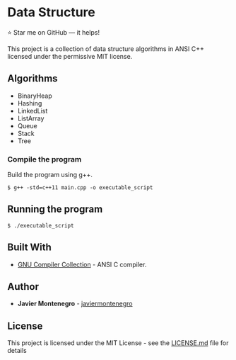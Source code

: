 # Data Structure
:star: Star me on GitHub — it helps!

This project is a collection of data structure algorithms in ANSI C++
licensed under the permissive MIT license.


## Algorithms

* BinaryHeap 
* Hashing 
* LinkedList 
* ListArray
* Queue 
* Stack
* Tree


### Compile the program

Build the program using g++.
```
$ g++ -std=c++11 main.cpp -o executable_script 
```
## Running the program 
```
$ ./executable_script
```

## Built With

* [GNU Compiler Collection](https://gcc.gnu.org/) - ANSI C compiler.

## Author

* **Javier Montenegro** - [javiermontenegro](https://javiermontenegro.github.io/)

## License

This project is licensed under the MIT License - see the [LICENSE.md](LICENSE.md) file for details
